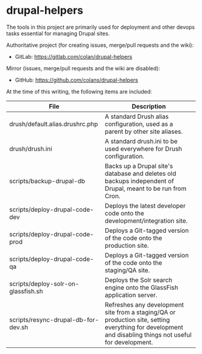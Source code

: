 drupal-helpers
==============

The tools in this project are primarily used for deployment and other devops
tasks essential for managing Drupal sites.

Authoritative project (for creating issues, merge/pull requests and the wiki):
* GitLab: https://gitlab.com/colan/drupal-helpers

Mirror (issues, merge/pull requests and the wiki are disabled):
* GitHub: https://github.com/colans/drupal-helpers

At the time of this writing, the following items are included:

File | Description
--- | ---
drush/default.alias.drushrc.php | A standard Drush alias configuration, used as a parent by other site aliases.
drush/drush.ini | A standard drush.ini to be used everywhere for Drush configuration.
scripts/backup-drupal-db | Backs up a Drupal site's database and deletes old backups independent of Drupal, meant to be run from Cron.
scripts/deploy-drupal-code-dev | Deploys the latest developer code onto the development/integration site.
scripts/deploy-drupal-code-prod | Deploys a Git-tagged version of the code onto the production site.
scripts/deploy-drupal-code-qa | Deploys a Git-tagged version of the code onto the staging/QA site.
scripts/deploy-solr-on-glassfish.sh | Deploys the Solr search engine onto the GlassFish application server.
scripts/resync-drupal-db-for-dev.sh | Refreshes any development site from a staging/QA or production site, setting everything for development and disabling things not useful for development.
